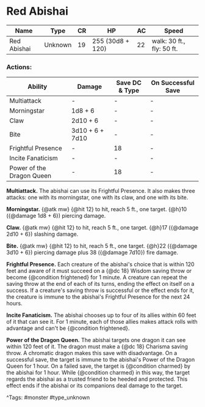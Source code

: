 # Red Abishai

| Name | Type | CR | HP | AC | Speed |
|------|------|----|----|----|-------|
| Red Abishai | Unknown | 19 | 255 (30d8 + 120) | 22 | walk: 30 ft., fly: 50 ft. |

### Actions:

| Ability | Damage | Save DC & Type | On Successful Save |
|---------|--------|----------------|--------------------|
| Multiattack | - | - | - |
| Morningstar | 1d8 + 6 | - | - |
| Claw | 2d10 + 6 | - | - |
| Bite | 3d10 + 6 + 7d10 | - | - |
| Frightful Presence | - | 18 | - |
| Incite Fanaticism | - | - | - |
| Power of the Dragon Queen | - | 18 | - |


**Multiattack.** The abishai can use its Frightful Presence. It also makes three attacks: one with its morningstar, one with its claw, and one with its bite.

**Morningstar.** {@atk mw} {@hit 12} to hit, reach 5 ft., one target. {@h}10 ({@damage 1d8 + 6}) piercing damage.

**Claw.** {@atk mw} {@hit 12} to hit, reach 5 ft., one target. {@h}17 ({@damage 2d10 + 6}) slashing damage.

**Bite.** {@atk mw} {@hit 12} to hit, reach 5 ft., one target. {@h}22 ({@damage 3d10 + 6}) piercing damage plus 38 ({@damage 7d10}) fire damage.

**Frightful Presence.** Each creature of the abishai's choice that is within 120 feet and aware of it must succeed on a {@dc 18} Wisdom saving throw or become {@condition frightened} for 1 minute. A creature can repeat the saving throw at the end of each of its turns, ending the effect on itself on a success. If a creature's saving throw is successful or the effect ends for it, the creature is immune to the abishai's Frightful Presence for the next 24 hours.

**Incite Fanaticism.** The abishai chooses up to four of its allies within 60 feet of it that can see it. For 1 minute, each of those allies makes attack rolls with advantage and can't be {@condition frightened}.

**Power of the Dragon Queen.** The abishai targets one dragon it can see within 120 feet of it. The dragon must make a {@dc 18} Charisma saving throw. A chromatic dragon makes this save with disadvantage. On a successful save, the target is immune to the abishai's Power of the Dragon Queen for 1 hour. On a failed save, the target is {@condition charmed} by the abishai for 1 hour. While {@condition charmed} in this way, the target regards the abishai as a trusted friend to be heeded and protected. This effect ends if the abishai or its companions deal damage to the target.

^Tags: #monster #type_unknown